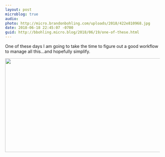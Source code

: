```yaml
---
layout: post
microblog: true
audio: 
photo: http://micro.brandonbohling.com/uploads/2018/422e810968.jpg
date: 2018-06-18 22:45:07 -0700
guid: http://bbohling.micro.blog/2018/06/19/one-of-these.html
---
```

One of these days I am going to take the time to figure out a good workflow to manage all this...and hopefully simplify.

<img src="http://micro.brandonbohling.com/uploads/2018/422e810968.jpg" width="600" height="307" />
